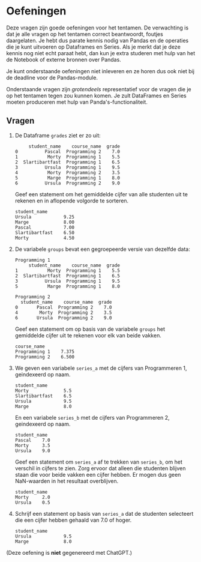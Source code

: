 # Oefeningen

Deze vragen zijn goede oefeningen voor het tentamen. De verwachting is dat je alle vragen op het tentamen correct beantwoordt, foutjes daargelaten. Je hebt dus parate kennis nodig van Pandas en de operaties die je kunt uitvoeren op Dataframes en Series. Als je merkt dat je deze kennis nog niet echt paraat hebt, dan kun je extra studeren met hulp van het de Notebook of externe bronnen over Pandas.

Je kunt onderstaande oefeningen niet inleveren en ze horen dus ook niet bij de deadline voor de Pandas-module.

Onderstaande vragen zijn *grotendeels* representatief voor de vragen die je op het tentamen tegen zou kunnen komen. Je zult DataFrames en Series moeten produceren met hulp van Panda's-functionaliteit.

## Vragen

1.  De Dataframe `grades` ziet er zo uit:

             student_name    course_name  grade
        0          Pascal  Programming 2    7.0
        1           Morty  Programming 1    5.5
        2  Slartibartfast  Programming 1    6.5
        3          Ursula  Programming 1    9.5
        4           Morty  Programming 2    3.5
        5           Marge  Programming 1    8.0
        6          Ursula  Programming 2    9.0

    Geef een statement om het gemiddelde cijfer van alle studenten uit te rekenen en in aflopende volgorde te sorteren.

        student_name
        Ursula            9.25
        Marge             8.00
        Pascal            7.00
        Slartibartfast    6.50
        Morty             4.50

2.  De variabele `groups` bevat een gegroepeerde versie van dezelfde data:

        Programming 1
             student_name    course_name  grade
        1           Morty  Programming 1    5.5
        2  Slartibartfast  Programming 1    6.5
        3          Ursula  Programming 1    9.5
        5           Marge  Programming 1    8.0

        Programming 2
          student_name    course_name  grade
        0       Pascal  Programming 2    7.0
        4        Morty  Programming 2    3.5
        6       Ursula  Programming 2    9.0

    Geef een statement om op basis van de variabele `groups` het gemiddelde cijfer uit te rekenen voor elk van beide vakken.

        course_name
        Programming 1    7.375
        Programming 2    6.500

3.  We geven een variabele `series_a` met de cijfers van Programmeren 1, geindexeerd op naam.

        student_name
        Morty             5.5
        Slartibartfast    6.5
        Ursula            9.5
        Marge             8.0

    En een variabele `series_b` met de cijfers van Programmeren 2, geindexeerd op naam.

        student_name
        Pascal    7.0
        Morty     3.5
        Ursula    9.0

    Geef een statement om `series_a` af te trekken van `series_b`, om het verschil in cijfers te zien. Zorg ervoor dat alleen die studenten blijven staan die voor beide vakken een cijfer hebben. Er mogen dus geen NaN-waarden in het resultaat overblijven.

        student_name
        Morty     2.0
        Ursula    0.5

4.  Schrijf een statement op basis van `series_a` dat de studenten selecteert die een cijfer hebben gehaald van 7.0 of hoger.

        student_name
        Ursula            9.5
        Marge             8.0

<!-- 5.  Gegeven is een

    Schrijf een statement om een kolom "weights" toe te voegen aan de  op basis van `series_b` om het hoogste cijfer voor Programmeren 2 te berekenen (9.0). -->

(Deze oefening is **niet** gegenereerd met ChatGPT.)
